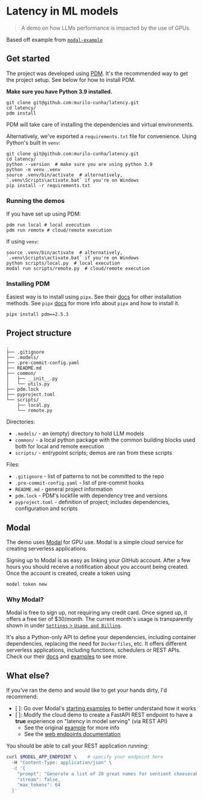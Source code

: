 # Latency in ML models

> A demo on how LLMs performance is impacted by the use of GPUs.

Based off example from [`modal-example`](https://github.com/modal-labs/modal-examples/tree/main/06_gpu_and_ml/stable_lm)


## Get started

The project was developed using [PDM](https://pdm.fming.dev/latest/). It's the recommended way to get the project setup. See below for how to install PDM.

**Make sure you have Python 3.9 installed.**

```console
git clone git@github.com:murilo-cunha/latency.git
cd latency/
pdm install
```

PDM will take care of installing the dependencies and virtual environments.

Alternatively, we've exported a `requirements.txt` file for convenience. Using Python's built in `venv`:

```console
git clone git@github.com:murilo-cunha/latency.git
cd latency/
python --version  # make sure you are using python 3.9
python -m venv .venv
source .venv/bin/activate  # alternatively, `.venv\Scripts\activate.bat` if you're on Windows
pip install -r requirements.txt
```

### Running the demos

If you have set up using PDM:

```console
pdm run local # local execution
pdm run remote # cloud/remote execution
```

If using `venv`:

```console
source .venv/bin/activate  # alternatively, `.venv\Scripts\activate.bat` if you're on Windows
python scripts/local.py  # local execution
modal run scripts/remote.py  # cloud/remote execution
```

### Installing PDM

Easiest way is to install using `pipx`. See their [docs](https://pdm.fming.dev/latest/#recommended-installation-method) for other installation methods. See `pipx` [docs](https://pypa.github.io/pipx/installation/) for more info about `pipx` and how to install it.

```console
pipx install pdm==2.5.3
```


## Project structure

```console
.
├── .gitignore
├── .models/
├── .pre-commit-config.yaml
├── README.md
├── common/
│   ├── __init__.py
│   └── utils.py
├── pdm.lock
├── pyproject.toml
└── scripts/
    ├── local.py
    └── remote.py
```

Directories:

- `.models/` - an (empty) directory to hold LLM models
- `common/` - a local python package with the common building blocks used both for local and remote execution
- `scripts/` - entrypoint scripts; demos are ran from these scripts

Files:

- `.gitignore` - list of patterns to not be committed to the repo
- `.pre-commit-config.yaml` - list of pre-commit hooks
- `README.md` - general project information
- `pdm.lock` - PDM's lockfile with dependency tree and versions
- `pyproject.toml` - definition of project; includes dependencies, configuration and scripts

## Modal

The demo uses [Modal](https://modal.com/) for GPU use. Modal is a simple cloud service for creating serverless applications.

Signing up to Modal is as easy as linking your GitHub account. After a few hours you should receive a notification about you account being created. Once the account is created, create a token using

```console
model token new
```

### Why Modal?

Modal is free to sign up, not requiring any credit card. Once signed up, it offers a free tier of $30/month. The current month's usage is transparently shown in under [`Settings` > `Usage and Billing`](https://modal.com/settings/usage).

It's also a Python-only API to define your dependencies, including container dependencies, replacing the need for `Dockerfiles`, etc. It offers different serverless applications, including functions, schedulers or REST APIs. Check our their [docs](https://modal.com/docs/guide) and [examples](https://modal.com/examples) to see more.

## What else?

If you've ran the demo and would like to get your hands dirty, I'd recommend:

- [ ]: Go over Modal's [starting examples](https://modal.com/docs/guide/ex/hello_world) to better understand how it works
- [ ]: Modify the cloud demo to create a FastAPI REST endpoint to have a **true** experience on "latency in model serving" (via REST API)
  - See the original [example](https://github.com/modal-labs/modal-examples/tree/main/06_gpu_and_ml/stable_lm) for more info
  - See the [web endpoints documentation](https://modal.com/docs/guide/webhooks)

You should be able to call your REST application running:

```bash
curl $MODEL_APP_ENDPOINT \    # specify your endpoint here
  -H "Content-Type: application/json" \
  -d '{
    "prompt": "Generate a list of 20 great names for sentient cheesecakes that teach SQL",
    "stream": false,
    "max_tokens": 64
  }'
```

